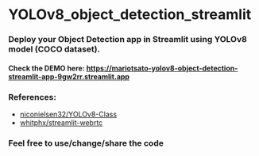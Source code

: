 # YOLOv8_object_detection_streamlit

### Deploy your Object Detection app in Streamlit using YOLOv8 model (COCO dataset).
#### Check the DEMO here: https://mariotsato-yolov8-object-detection-streamlit-app-9gw2rr.streamlit.app


### References:
- <a href="https://github.com/niconielsen32/YOLOv8-Class">niconielsen32/YOLOv8-Class</a>
- <a href="https://github.com/whitphx/streamlit-webrtc">whitphx/streamlit-webrtc</a>


### Feel free to use/change/share the code
